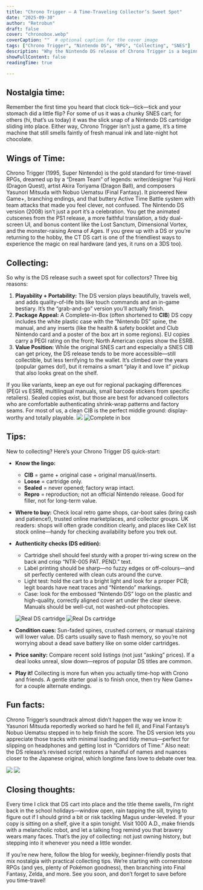 ```yaml
---
title: "Chrono Trigger — A Time-Traveling Collector’s Sweet Spot"
date: "2025-09-30"
author: "Retrobun"
draft: false
cover: "chronobox.webp"
coverCaption: ""  # optional caption for the cover image
tags: ["Chrono Trigger", "Nintendo DS", "RPG", "Collecting", "SNES"]
description: "Why the Nintendo DS release of Chrono Trigger is a beginner-friendly collectible—with tips on CIB, authenticity checks, and nostalgia."
showFullContent: false
readingTime: true

---
```


## Nostalgia time:
Remember the first time you heard that clock tick—tick—tick and your stomach did a little flip? For some of us it was a chunky SNES cart; for others (hi, that’s us today) it was the slick snap of a Nintendo DS cartridge sliding into place. Either way, Chrono Trigger isn’t just a game, it’s a time machine that still smells faintly of fresh manual ink and late-night hot chocolate.

## Wings of Time:
Chrono Trigger (1995, Super Nintendo) is the gold standard for time-travel RPGs,
dreamed up by a “Dream Team” of legends: writer/designer Yuji Horii (Dragon Quest), artist Akira Toriyama (Dragon Ball), and composers Yasunori Mitsuda with Nobuo Uematsu (Final Fantasy). 
It pioneered New Game+, branching endings, and that buttery Active Time Battle system with team attacks that made you feel clever, not confused. The Nintendo DS version (2008) isn’t just a port it’s a celebration. You get the animated cutscenes from the PS1 release, a more faithful translation, a tidy dual-screen UI, and bonus content like the Lost Sanctum, Dimensional Vortex, and the monster-raising Arena of Ages. 
If you grew up with a DS or you’re returning to the hobby, the CT DS cart is one of the friendliest ways to experience the magic on real hardware (and yes, it runs on a 3DS too).

## Collecting:
So why is the DS release such a sweet spot for collectors? Three big reasons:

1) **Playability + Portability:** The DS version plays beautifully, travels well, and adds quality-of-life bits like touch commands and an in-game bestiary. It’s the “grab-and-go” version you’ll actually finish.  
2) **Package Appeal:** A Complete-in-Box (often shortened to **CIB**) DS copy includes the white plastic case with the “Nintendo DS” spine, the manual, and any inserts (like the health & safety booklet and Club Nintendo card and a poster of the box art in some regions). EU copies carry a PEGI rating on the front; North American copies show the ESRB.  
3) **Value Position:** While the original SNES cart and especially a SNES CIB can get pricey, the DS release tends to be more accessible—still collectible, but less terrifying to the wallet. It’s climbed over the years (popular games do!), but it remains a smart “play it and love it” pickup that also looks great on the shelf.

If you like variants, keep an eye out for regional packaging differences (PEGI vs ESRB, multilingual manuals, small barcode stickers from specific retailers). Sealed copies exist, but those are best for advanced collectors who are comfortable authenticating shrink-wrap patterns and factory seams. For most of us, a clean CIB is the perfect middle ground: display-worthy and totally playable.
![](chronoboxback.webp)
![Complete in box](chronocib.webp)

## Tips:
New to collecting? Here’s your Chrono Trigger DS quick-start:

- **Know the lingo:**  
  - **CIB** = game + original case + original manual/inserts.  
  - **Loose** = cartridge only.  
  - **Sealed** = never opened; factory wrap intact.  
  - **Repro** = reproduction; not an official Nintendo release. Good for filler, not for long-term value.

- **Where to buy:** Check local retro game shops, car-boot sales (bring cash and patience!), trusted online marketplaces, and collector groups. UK readers: shops will often grade condition clearly, and places like CeX list stock online—handy for checking availability before you trek out.

- **Authenticity checks (DS edition):**  
  - Cartridge shell should feel sturdy with a proper tri-wing screw on the back and crisp “NTR-005 PAT. PEND.” text.  
  - Label printing should be sharp—no fuzzy edges or off-colours—and sit perfectly centered with clean cuts around the curve.  
  - Light test: hold the cart to a bright light and look for a proper PCB; legit boards have neat traces and “Nintendo” markings.  
  - Case: look for the embossed “Nintendo DS” logo on the plastic and high-quality, correctly aligned cover art under the clear sleeve. Manuals should be well-cut, not washed-out photocopies.

  ![Real DS cartridge](cart.webp )  ![Real Ds cartridge](cartback.webp)
 

- **Condition cues:** Sun-faded spines, crushed corners, or manual staining will lower value. DS carts usually save to flash memory, so you’re not worrying about a dead save battery like on some older cartridges.

- **Price sanity:** Compare recent sold listings (not just “asking” prices). If a deal looks unreal, slow down—repros of popular DS titles are common.

- **Play it!** Collecting is more fun when you actually time-hop with Crono and friends. A gentle starter goal is to finish once, then try New Game+ for a couple alternate endings.

## Fun facts:
Chrono Trigger’s soundtrack almost didn’t happen the way we know it: Yasunori Mitsuda reportedly worked so hard he fell ill, and Final Fantasy’s Nobuo Uematsu stepped in to help finish the score. The DS version lets you appreciate those tracks with minimal loading and tidy menus—perfect for slipping on headphones and getting lost in “Corridors of Time.” Also neat: the DS release’s revised script restores a handful of names and nuances closer to the Japanese original, which longtime fans love to debate over tea.

![](cronotitle.webp)
![](chronoingame.webp)

## Closing thoughts:
Every time I click that DS cart into place and the title theme swells, I’m right back in the school holidays—window open, rain tapping the sill, trying to figure out if I should grind a bit or risk tackling Magus under-leveled. If your copy is sitting on a shelf, give it a spin tonight. Visit 1000 A.D., make friends with a melancholic robot, and let a talking frog remind you that bravery wears many faces. That’s the joy of collecting: not just owning history, but stepping into it whenever you need a little wonder.


If you’re new here, follow the blog for weekly, beginner-friendly posts that mix nostalgia with practical collecting tips. We’re starting with cornerstone RPGs (and yes, plenty of Pokémon goodness), then branching into Final Fantasy, Zelda, and more. See you soon, and don’t forget to save before you time-travel!

